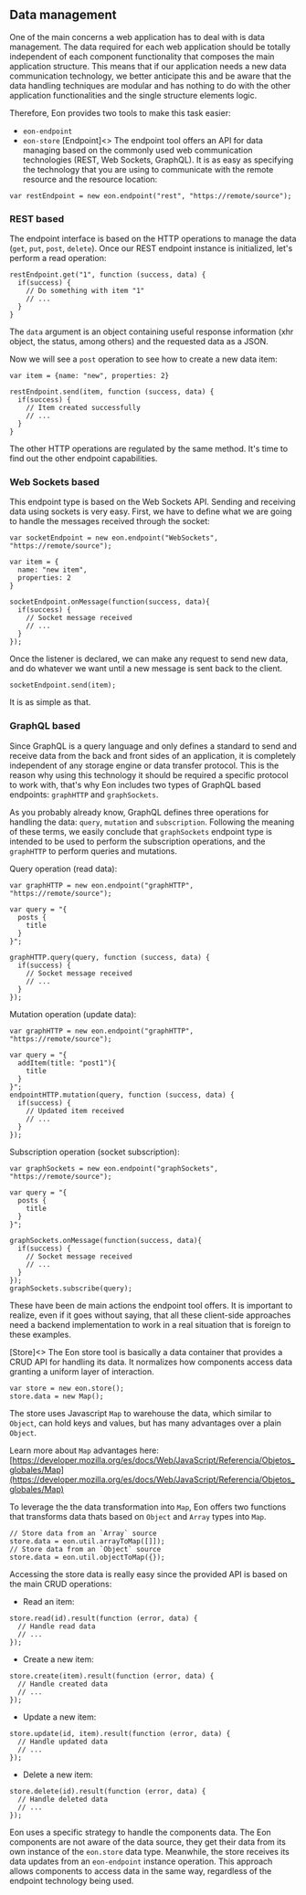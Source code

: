 ## Data management
One of the main concerns a web application has to deal with is data management. The data required for each web application should be totally independent of each component functionality that composes the main application structure. This means that if our application needs a new data communication technology, we better anticipate this and be aware that the data handling techniques are modular and has nothing to do with the other application functionalities and the single structure elements logic. 

Therefore, Eon provides two tools to make this task easier:

- `eon-endpoint`
- `eon-store` 
[Endpoint]<>
The endpoint tool offers an API for data managing based on the commonly used web communication technologies (REST, Web Sockets, GraphQL). It is as easy as specifying the technology that you are using to communicate with the remote resource and the resource location: 

```[javascript]
var restEndpoint = new eon.endpoint("rest", "https://remote/source");
```

### REST based
The endpoint interface is based on the HTTP operations to manage the data (`get`, `put`, `post`, `delete`). Once our REST endpoint instance is initialized, let's perform a read operation:

```[javascript]
restEndpoint.get("1", function (success, data) {
  if(success) {
    // Do something with item "1"
    // ...
  }
}
```

The `data` argument is an object containing useful response information (xhr object, the status, among others) and the requested data as a JSON.

Now we will see a `post` operation to see how to create a new data item:

```[javascript]
var item = {name: "new", properties: 2}

restEndpoint.send(item, function (success, data) {
  if(success) {
    // Item created successfully
    // ...
  }
}
```

The other HTTP operations are regulated by the same method. It's time to find out the other endpoint capabilities.

### Web Sockets based
This endpoint type is based on the Web Sockets API. Sending and receiving data using sockets is very easy. First, we have to define what we are going to handle the messages received through the socket:

```[javascript]
var socketEndpoint = new eon.endpoint("WebSockets", "https://remote/source");

var item = {
  name: "new item",
  properties: 2
}

socketEndpoint.onMessage(function(success, data){
  if(success) {
    // Socket message received
    // ...
  }
});
```
Once the listener is declared, we can make any request to send new data, and do whatever we want until a new message is sent back to the client. 

```[javascript]
socketEndpoint.send(item);
```

It is as simple as that.

### GraphQL based
Since GraphQL is a query language and only defines a standard to send and receive data from the back and front sides of an application, it is completely independent of any storage engine or data transfer protocol. 
This is the reason why using this technology it should be required a specific protocol to work with, that's why Eon includes two types of GraphQL based endpoints: `graphHTTP` and `graphSockets`.

As you probably already know, GraphQL defines three operations for handling the data: `query`, `mutation` and `subscription`. Following the meaning of these terms, we easily conclude that `graphSockets` endpoint type is intended to be used to perform the subscription operations, and the `graphHTTP` to perform queries and mutations.

Query operation (read data):
```[javascript]
var graphHTTP = new eon.endpoint("graphHTTP", "https://remote/source");
```

```[javascript]
var query = "{ 
  posts {
    title 
  } 
}";

graphHTTP.query(query, function (success, data) {
  if(success) {
    // Socket message received
    // ...
  }
});
```

Mutation operation (update data):
```[javascript]
var graphHTTP = new eon.endpoint("graphHTTP", "https://remote/source");
```
```[javascript]
var query = "{
  addItem(title: "post1"){
    title
  }
}";
endpointHTTP.mutation(query, function (success, data) {
  if(success) {
    // Updated item received
    // ...
  }
});
```

Subscription operation (socket subscription):
```[javascript]
var graphSockets = new eon.endpoint("graphSockets", "https://remote/source");
```
```[javascript]
var query = "{
  posts { 
    title  
  } 
}";

graphSockets.onMessage(function(success, data){
  if(success) {
    // Socket message received
    // ...
  }
});
graphSockets.subscribe(query);
```

These have been de main actions the endpoint tool offers. It is important to realize, even if it goes without saying, that all these client-side approaches need a backend implementation to work in a real situation that is foreign to these examples.

[Store]<>
The Eon store tool is basically a data container that provides a CRUD API for handling its data. It normalizes how components access data granting a uniform layer of interaction. 

```[javascript]
var store = new eon.store();
store.data = new Map();
```

The store uses Javascript `Map` to warehouse the data, which similar to `Object`, can hold keys and values, but has many advantages over a plain `Object`.

Learn more about `Map` advantages here: 
[https://developer.mozilla.org/es/docs/Web/JavaScript/Referencia/Objetos_globales/Map](https://developer.mozilla.org/es/docs/Web/JavaScript/Referencia/Objetos_globales/Map)

To leverage the the data transformation into `Map`, Eon offers two functions that transforms data thats based on `Object` and `Array` types into `Map`.

```[javascript]
// Store data from an `Array` source
store.data = eon.util.arrayToMap([]]);
// Store data from an `Object` source
store.data = eon.util.objectToMap({});
```

Accessing the store data is really easy since the provided API is based on the main CRUD operations:

- Read an item:

```[javascript]
store.read(id).result(function (error, data) {
  // Handle read data
  // ...
});
```

- Create a new item:

```[javascript]
store.create(item).result(function (error, data) {
  // Handle created data
  // ...
});
```

- Update a new item:

```[javascript]
store.update(id, item).result(function (error, data) {
  // Handle updated data
  // ...
});
```

- Delete a new item:

```[javascript]
store.delete(id).result(function (error, data) {
  // Handle deleted data
  // ...
});
```

Eon uses a specific strategy to handle the components data. The Eon components are not aware of the data source, they get their data from its own instance of the `eon.store` data type. Meanwhile, the store receives its data updates from an `eon-endpoint` instance operation. This approach allows components to access data in the same way, regardless of the endpoint technology being used.




